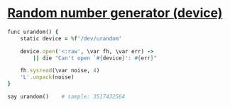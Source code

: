 [1]: https://rosettacode.org/wiki/Random_number_generator_(device)

# [Random number generator (device)][1]

```ruby
func urandom() {
    static device = %f'/dev/urandom'

    device.open('<:raw', \var fh, \var err) ->
        || die "Can't open `#{device}': #{err}"

    fh.sysread(\var noise, 4)
    'L'.unpack(noise)
}

say urandom()    # sample: 3517432564
```
